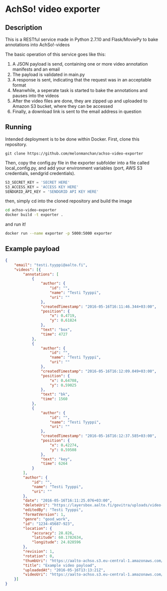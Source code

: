 # AchSo! video exporter
## Description
This is a RESTful service made in Python 2.7.10 and Flask/MoviePy to bake annotations into AchSo!-videos

The basic operation of this service goes like this:

1. A JSON payload is send, containing one or more video annotation manifests and an email
2. The payload is validated in main.py
3. A response is sent, indicating that the request was in an acceptable format
4. Meanwhile, a seperate task is started to bake the annotations and pauses into the videos
5. After the video files are done, they are zipped up and uploaded to Amazon S3 bucket, where they can be accessed
6. Finally, a download link is sent to the email address in question

## Running

Intended deployment is to be done within Docker. First, clone this repository.

```
git clone https://github.com/melonmanchan/achso-video-exporter
```

Then, copy the config.py file in the exporter subfolder into a file called local_config.py, and add your environment
variables (port, AWS S3 credentials, sendgrid credentials).

```python
S3_SECRET_KEY = 'SECRET HERE'
S3_ACCESS_KEY = 'ACCESS KEY HERE'
SENDGRID_API_KEY = 'SENDGRID API KEY HERE'
```

then, simply cd into the cloned repository and build the image

```sh
cd achso-video-exporter
docker build -t exporter .
```

and run it!

```sh
docker run --name exporter -p 5000:5000 exporter
```

## Example payload

```json
{
    "email": "testi.tyyppi@aalto.fi",
    "videos": [{
        "annotations": [
            {
                "author": {
                    "id": "",
                    "name": "Testi Tyyppi",
                    "uri": ""
                },
                "createdTimestamp": "2016-05-16T16:11:46.344+03:00",
                "position": {
                    "x": 0.4719,
                    "y": 0.61824
                },
                "text": "box",
                "time": 4727
            },
            {
                "author": {
                    "id": "",
                    "name": "Testi Tyyppi",
                    "uri": ""
                },
                "createdTimestamp": "2016-05-16T16:12:09.049+03:00",
                "position": {
                    "x": 0.64708,
                    "y": 0.59025
                },
                "text": "bk",
                "time": 1560
            },
            {
                "author": {
                    "id": "",
                    "name": "Testi Tyyppi",
                    "uri": ""
                },
                "createdTimestamp": "2016-05-16T16:12:37.585+03:00",
                "position": {
                    "x": 0.42274,
                    "y": 0.59508
                },
                "text": "key",
                "time": 6264
            }
        ],
        "author": {
            "id": "",
            "name": "Testi Tyyppi",
            "uri": ""
        },
        "date": "2016-05-16T16:11:25.076+03:00",
        "deleteUri": "https://layersbox.aalto.fi/govitra/uploads/video-123456",
        "editedBy": "Testi Tyyppi",
        "formatVersion": 1,
        "genre": "good_work",
        "id": "1234-45687-923",
        "location": {
            "accuracy": 28.826,
            "latitude": 60.1782634,
            "longitude": 24.828596
        },
        "revision": 1,
        "rotation": 0,
        "thumbUri": "https://aalto-achso.s3.eu-central-1.amazonaws.com/thumbs/video-1234-45687-923.jpg",
        "title": "Example video payload",
        "uploadedAt": "2016-05-16T13:13:21Z",
        "videoUri": "https://aalto-achso.s3.eu-central-1.amazonaws.com/videos/video-1234-45687-923.mp4"
    }]
}

```

